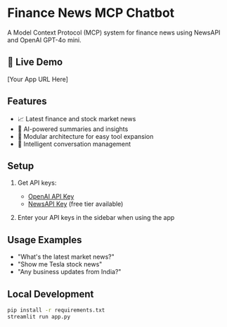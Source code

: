 # Finance News MCP Chatbot

A Model Context Protocol (MCP) system for finance news using NewsAPI and OpenAI GPT-4o mini.

## 🚀 Live Demo
[Your App URL Here]

## Features
- 📈 Latest finance and stock market news
- 🤖 AI-powered summaries and insights
- 🔧 Modular architecture for easy tool expansion
- 💬 Intelligent conversation management

## Setup
1. Get API keys:
   - [OpenAI API Key](https://platform.openai.com/api-keys)
   - [NewsAPI Key](https://newsapi.org/) (free tier available)

2. Enter your API keys in the sidebar when using the app

## Usage Examples
- "What's the latest market news?"
- "Show me Tesla stock news"
- "Any business updates from India?"

## Local Development
```bash
pip install -r requirements.txt
streamlit run app.py